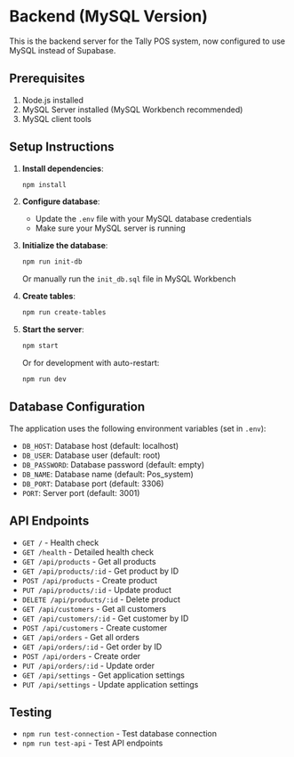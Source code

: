 # Backend (MySQL Version)

This is the backend server for the Tally POS system, now configured to use MySQL instead of Supabase.

## Prerequisites

1. Node.js installed
2. MySQL Server installed (MySQL Workbench recommended)
3. MySQL client tools

## Setup Instructions

1. **Install dependencies**:
   ```bash
   npm install
   ```

2. **Configure database**:
   - Update the `.env` file with your MySQL database credentials
   - Make sure your MySQL server is running

3. **Initialize the database**:
   ```bash
   npm run init-db
   ```
   Or manually run the `init_db.sql` file in MySQL Workbench

4. **Create tables**:
   ```bash
   npm run create-tables
   ```

5. **Start the server**:
   ```bash
   npm start
   ```
   Or for development with auto-restart:
   ```bash
   npm run dev
   ```

## Database Configuration

The application uses the following environment variables (set in `.env`):
- `DB_HOST`: Database host (default: localhost)
- `DB_USER`: Database user (default: root)
- `DB_PASSWORD`: Database password (default: empty)
- `DB_NAME`: Database name (default: Pos_system)
- `DB_PORT`: Database port (default: 3306)
- `PORT`: Server port (default: 3001)

## API Endpoints

- `GET /` - Health check
- `GET /health` - Detailed health check
- `GET /api/products` - Get all products
- `GET /api/products/:id` - Get product by ID
- `POST /api/products` - Create product
- `PUT /api/products/:id` - Update product
- `DELETE /api/products/:id` - Delete product
- `GET /api/customers` - Get all customers
- `GET /api/customers/:id` - Get customer by ID
- `POST /api/customers` - Create customer
- `GET /api/orders` - Get all orders
- `GET /api/orders/:id` - Get order by ID
- `POST /api/orders` - Create order
- `PUT /api/orders/:id` - Update order
- `GET /api/settings` - Get application settings
- `PUT /api/settings` - Update application settings

## Testing

- `npm run test-connection` - Test database connection
- `npm run test-api` - Test API endpoints